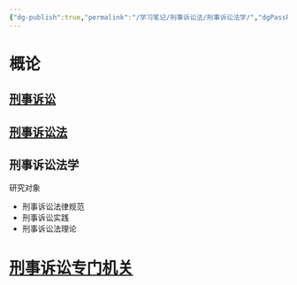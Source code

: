 ```yaml
---
{"dg-publish":true,"permalink":"/学习笔记/刑事诉讼法/刑事诉讼法学/","dgPassFrontmatter":true}
---
```


# 概论
## [刑事诉讼](/学习笔记/知识点/刑事诉讼)
## [刑事诉讼法](/学习笔记/知识点/刑事诉讼法)
## 刑事诉讼法学 
研究对象
- 刑事诉讼法律规范
- 刑事诉讼实践
- 刑事诉讼法理论
# [刑事诉讼专门机关](/学习笔记/知识点/刑事诉讼专门机关)




